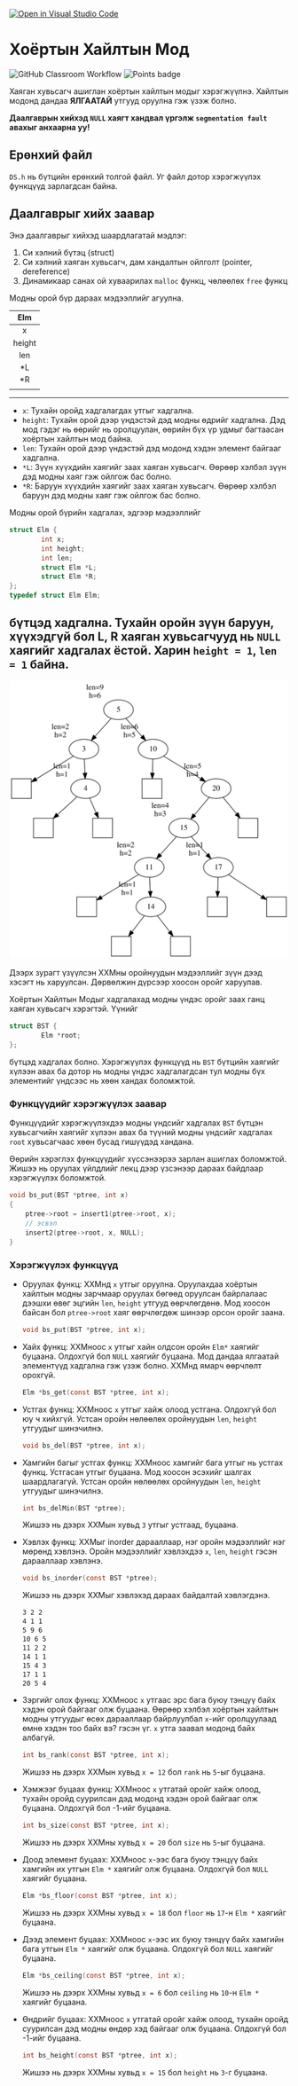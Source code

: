 [![Open in Visual Studio Code](https://classroom.github.com/assets/open-in-vscode-c66648af7eb3fe8bc4f294546bfd86ef473780cde1dea487d3c4ff354943c9ae.svg)](https://classroom.github.com/online_ide?assignment_repo_id=9111426&assignment_repo_type=AssignmentRepo)
# Хоёртын Хайлтын Мод
![GitHub Classroom Workflow](../../workflows/GitHub%20Classroom%20Workflow/badge.svg?branch=main) ![Points badge](../../blob/badges/.github/badges/points.svg)

Хаяган хувьсагч ашиглан хоёртын хайлтын модыг хэрэгжүүлнэ. Хайлтын модонд дандаа **ЯЛГААТАЙ** утгууд оруулна гэж үзэж болно.

**Даалгаврын хийхэд `NULL` хаягт хандвал үргэлж `segmentation fault` авахыг анхаарна уу!**

## Ерөнхий файл
`DS.h` нь бүтцийн ерөнхий толгой файл. Уг файл дотор хэрэгжүүлэх функцүүд зарлагдсан байна.

## Даалгаврыг хийх заавар

Энэ даалгаврыг хийхэд шаардлагатай мэдлэг:
  1. Си хэлний бүтэц (struct)
  2. Си хэлний хаяган хувьсагч, дам хандалтын ойлголт (pointer, dereference)
  3. Динамикаар санах ой хуваарилах `malloc` функц, чөлөөлөх `free` функц
  
Модны орой бүр дараах мэдээллийг агуулна.

| Elm    |
|:------:|
| x      |
| height |
| len    |
| *L     |
| *R     |
|        |
--------------------------------------------------------------------------------------------------------------------------------------
  * `x`: Тухайн оройд хадгалагдах утгыг хадгална.
  * `height`: Тухайн орой дээр үндэстэй дэд модны өдрийг хадгална. Дэд мод гэдэг нь өөрийг нь оролцуулан, өөрийн бүх үр удмыг багтаасан хоёртын хайлтын мод байна.
  * `len`: Тухайн орой дээр үндэстэй дэд модонд хэдэн элемент байгааг хадгална. 
  * `*L`: Зүүн хүүхдийн хаягийг заах хаяган хувьсагч. Өөрөөр хэлбэл зүүн дэд модны хаяг гэж ойлгож бас болно.
  * `*R`: Баруун хүүхдийн хаягийг заах хаяган хувьсагч. Өөрөөр хэлбэл баруун дэд модны хаяг гэж ойлгож бас болно.

Модны орой бүрийн хадгалах, эдгээр мэдээллийг 
```C
struct Elm {
        int x;
        int height;
        int len;
        struct Elm *L;
        struct Elm *R;
};
typedef struct Elm Elm;
```
бүтцэд хадгална. Тухайн оройн зүүн баруун, хүүхэдгүй бол L, R хаяган хувьсагчууд нь `NULL` хаягийг хадгалах ёстой. Харин `height = 1`, `len = 1` байна.
--------------------------------------------------------------------------------------------------------------------------------------------------


![Хоёртын Хайлтын Мод](assets/tree.svg)

Дээрх зурагт үзүүлсэн ХХМны оройнуудын мэдээллийг зүүн дээд хэсэгт нь харуулсан. Дөрвөлжин дүрсээр хоосон оройг харуулав.

Хоёртын Хайлтын Модыг хадгалахад модны үндэс оройг заах ганц хаяган хувьсагч хэрэгтэй. Үүнийг 
```C
struct BST {
        Elm *root;
};
```
бүтцэд хадгалах болно. Хэрэгжүүлэх функцүүд нь `BST` бүтцийн хаягийг хүлээн авах ба дотор нь модны үндэс хадгалагдсан тул модны бүх элементийг үндсээс нь хөөн хандах боломжтой.

### Функцүүдийг хэрэгжүүлэх заавар
Функцүүдийг хэрэгжүүлэхдээ модны үндсийг хадгалах `BST` бүтцэн хувьсагчийн хаягийг хүлээн авах ба түүний модны үндсийг хадгалах `root` хувьсагчаас хөөн бусад гишүүдэд хандана.

Өөрийн хэрэглэх функцүүдийг хүссэнээрээ зарлан ашиглах боломжтой. Жишээ нь оруулах үйлдлийг лекц дээр үзсэнээр дараах байдлаар хэрэгжүүлэх боломжтой.
```C
void bs_put(BST *ptree, int x)
{
    ptree->root = insert1(ptree->root, x);
    // эсвэл
    insert2(ptree->root, x, NULL);
}
```

### Хэрэгжүүлэх функцүүд

  * Оруулах функц: ХХМнд `x` утгыг оруулна. Оруулахдаа хоёртын хайлтын модны зарчмаар оруулах бөгөөд оруулсан байрлалаас дээшхи өвөг эцгийн `len`, `height` утгууд өөрчлөгдөнө. Мод хоосон байсан бол `ptree->root` хаяг өөрчлөгдөж шинээр орсон оройг заана.
    ```C
    void bs_put(BST *ptree, int x);
    ```

  * Хайх функц: ХХМноос `x` утгыг хайн олдсон оройн `Elm*` хаягийг буцаана. Олдохгүй бол `NULL` хаягийг буцаана. Мод дандаа ялгаатай элементүүд хадгална гэж үзэж болно. ХХМнд ямарч өөрчлөлт орохгүй.
    ```C
    Elm *bs_get(const BST *ptree, int x);
    ```
    
  * Устгах функц: ХХМноос `x` утгыг хайж олоод устгана. Олдохгүй бол юу ч хийхгүй. Устсан оройн нөлөөлөх оройнуудын `len`, `height` утгуудыг шинэчилнэ.
    ```C
    void bs_del(BST *ptree, int x);
    ```
    
  * Хамгийн багыг устгах функц: ХХМноос хамгийг бага утгыг нь устгах функц. Устгасан утгыг буцаана. Мод хоосон эсэхийг шалгах шаардлагагүй. Устсан оройн нөлөөлөх оройнуудын `len`, `height` утгуудыг шинэчилнэ.
    ```C
    int bs_delMin(BST *ptree);
    ```
    Жишээ нь дээрх ХХМын хувьд `3` утгыг устгаад, буцаана.

  * Хэвлэх функц: ХХМыг inorder дарааллаар, нэг оройн мэдээллийг нэг мөрөнд хэвлэнэ. Оройн мэдээллийг хэвлэхдээ `x`, `len`, `height` гэсэн дарааллаар хэвлэнэ.
    ```C
    void bs_inorder(const BST *ptree);
    ```
    Жишээ нь дээрх ХХМыг хэвлэхэд дараах байдалтай хэвлэгдэнэ.
    ```
    3 2 2
    4 1 1
    5 9 6
    10 6 5
    11 2 2
    14 1 1
    15 4 3
    17 1 1
    20 5 4
    ```
  * Зэргийг олох функц: ХХМноос `x` утгаас эрс бага буюу тэнцүү байх хэдэн орой байгааг олж буцаана. Өөрөөр хэлбэл хоёртын хайлтын модны утгуудыг өсөх дарааллаар байрлуулбал `x`-ийг оролцуулаад өмнө хэдэн тоо байх вэ? гэсэн үг. `x` утга заавал модонд байх албагүй.
    ```C
    int bs_rank(const BST *ptree, int x);
    ```
    Жишээ нь дээрх ХХМын хувьд `x = 12` бол `rank` нь `5`-ыг буцаана.
    
  * Хэмжээг буцаах функц: ХХМноос `x` утгатай оройг хайж олоод, тухайн оройд суурилсан дэд модонд хэдэн орой байгааг олж буцаана. Олдохгүй бол -1-ийг буцаана.
    ```C
    int bs_size(const BST *ptree, int x);
    ```
    Жишээ нь дээрх ХХМны хувьд `x = 20` бол `size` нь `5`-ыг буцаана.
    
  * Доод элемент буцаах: XXMноос `x`-ээс бага буюу тэнцүү байх хамгийн их утгын `Elm *` хаягийг олж буцаана. Олдохгүй бол `NULL` хаягийг буцаана.
    ```C
    Elm *bs_floor(const BST *ptree, int x);
    ```
    Жишээ нь дээрх ХХМны хувьд `x = 18` бол `floor` нь `17`-н `Elm *` хаягийг буцаана.
    
  * Дээд элемент буцаах: XXMноос `x`-ээс их буюу тэнцүү байх хамгийн бага утгын `Elm *` хаягийг олж буцаана. Олдохгүй бол `NULL` хаягийг буцаана.
    ```C
    Elm *bs_ceiling(const BST *ptree, int x);
    ```
    Жишээ нь дээрх ХХМны хувьд `x = 6` бол `ceiling` нь `10`-н `Elm *` хаягийг буцаана.
    
  * Өндрийг буцаах: ХХМноос `x` утгатай оройг хайж олоод, тухайн оройд суурилсан дэд модны өндөр хэд байгааг олж буцаана. Олдохгүй бол -1-ийг буцаана.
    ```C
    int bs_height(const BST *ptree, int x);
    ```
    Жишээ нь дээрх ХХМны хувьд `x = 15` бол `height` нь `3`-г буцаана.
